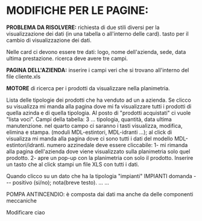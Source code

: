 # MODIFICHE PER LE PAGINE:
**PROBLEMA DA RISOLVERE:** richiesta di due stili diversi per la visualizzazione dei dati (in una tabella o all'interno delle card).
tasto per il cambio di visualizzazione dei dati.

Nelle card ci devono essere tre dati: logo, nome dell'azienda, sede, data ultima prestazione.
ricerca deve avere tre campi.

**PAGINA DELL'AZIENDA:**
inserire i campi veri che si trovano all'interno del file cliente.xls

**MOTORE** di ricerca per i prodotti da visualizzare nella planimetria.

Lista delle tipologie dei prodotti che ha venduto ad un a azienda.
Se clicco su visualizza mi manda alla pagina dove mi fa visualizzare tutti i prodotti di quella azinda e di quella tipologia.
Al posto di "prodotti acquistati" ci vuole "lista voci".
Campi della tabella: 3 ... tipologia, quantità, data ultima manutenzione.
nel quarto campo ci saranno i tasti visualizza, modifica, elimina e stampa. (moduli MDL-estintori, MDL-idranti ...);
al click di visualizza mi manda alla pagina dove ci sono tutti i dati del modello MDL-estintori/idranti.
numero azzinedale deve essere cliccabile:
1- mi rimanda alla pagina dell'azienda dove viene visualizzato sulla planimetria solo quel prodotto.
2- apre un pop-up con la planimetria con solo il prodotto.
Inserire un tasto che al click stampi un file XLS con tutti i dati.

Quando clicco su un dato che ha la tipologia "impianti"
IMPIANTI
domanda --- positivo (si/no); nota(breve testo).
...
...


POMPA ANTINCENDIO:
è composta dai dati ma anche da delle componenti meccaniche

Modificare
ciao
